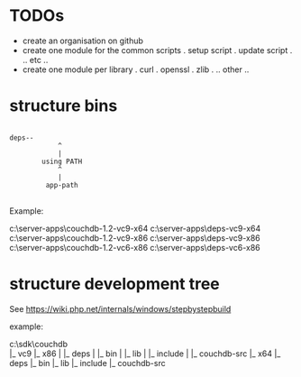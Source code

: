 # TODOs
- create an organisation on github
- create one module for the common scripts
  . setup script
  . update script
  . .. etc ..
- create one module per library
  . curl
  . openssl
  . zlib
  . .. other ..

# structure bins
<pre>
<code>
deps-<crtversion>-<architecture>
            ^
            |
        using PATH
            ^
            |
         app-path
</code>
</pre>

Example:

c:\server-apps\couchdb-1.2-vc9-x64
c:\server-apps\deps-vc9-x64
c:\server-apps\couchdb-1.2-vc9-x86
c:\server-apps\deps-vc9-x86
c:\server-apps\couchdb-1.2-vc6-x86
c:\server-apps\deps-vc6-x86


# structure development tree

See https://wiki.php.net/internals/windows/stepbystepbuild

example:

c:\sdk\couchdb\
        |_ vc9
           |_ x86
           | |_ deps
           | |_ bin
           | |_ lib
           | |_ include
           | |_ couchdb-src
           |_ x64
             |_ deps
             |_ bin
             |_ lib
             |_ include
             |_ couchdb-src
